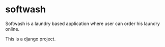 # softwash

Softwash is a laundry based application where user can order his laundry online.

This is a django project.
